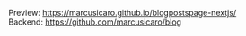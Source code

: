 Preview: https://marcusicaro.github.io/blogpostspage-nextjs/ <br> 
Backend: https://github.com/marcusicaro/blog
